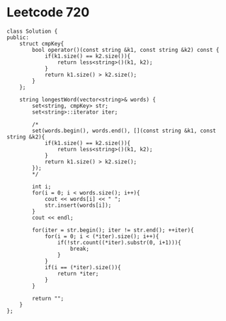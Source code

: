 # Leetcode 720
    class Solution {
    public:
        struct cmpKey{
            bool operator()(const string &k1, const string &k2) const {
                if(k1.size() == k2.size()){
                    return less<string>()(k1, k2);
                }
                return k1.size() > k2.size();
            }
        };

        string longestWord(vector<string>& words) {
            set<string, cmpKey> str;
            set<string>::iterator iter;

            /*
            set(words.begin(), words.end(), [](const string &k1, const string &k2){
                if(k1.size() == k2.size()){
                    return less<string>()(k1, k2);
                }
                return k1.size() > k2.size();           
            });
            */

            int i;
            for(i = 0; i < words.size(); i++){
                cout << words[i] << " ";
                str.insert(words[i]);
            }
            cout << endl;

            for(iter = str.begin(); iter != str.end(); ++iter){
                for(i = 0; i < (*iter).size(); i++){
                    if(!str.count((*iter).substr(0, i+1))){
                        break;
                    }
                }
                if(i == (*iter).size()){
                    return *iter;
                }
            }

            return "";
        }
    };
